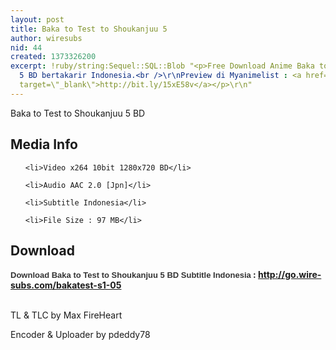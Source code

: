 ```yaml
---
layout: post
title: Baka to Test to Shoukanjuu 5
author: wiresubs
nid: 44
created: 1373326200
excerpt: !ruby/string:Sequel::SQL::Blob "<p>Free Download Anime Baka to Test to Shoukanjuu
  5 BD bertakarir Indonesia.<br />\r\nPreview di Myanimelist : <a href=\"http://bit.ly/15xE58v\"
  target=\"_blank\">http://bit.ly/15xE58v</a></p>\r\n"
---
```

<p class="rtecenter">Baka to Test to Shoukanjuu 5&nbsp;BD</p>

<h2>Media Info</h2>

<ul>
	<li>Video x264 10bit 1280x720 BD</li>
	<li>Audio AAC 2.0 [Jpn]</li>
	<li>Subtitle Indonesia</li>
	<li>File Size : 97 MB</li>
</ul>

<h2>Download</h2>

<p><strong><span style="background-color:rgb(255, 255, 255); color:rgb(51, 51, 51); font-family:sans-serif,arial,verdana,trebuchet ms; font-size:13px">Download Baka to Test to Shoukanjuu 5 BD Subtitle Indonesia</span><strong>&nbsp;: </strong><a href="http://go.wire-subs.com/bakatest-s1-05" target="_blank">http://go.wire-subs.com/bakatest-s1-05</a></strong><br />
<br />
TL &amp; TLC by Max FireHeart<br />
Encoder &amp; Uploader by pdeddy78</p>
